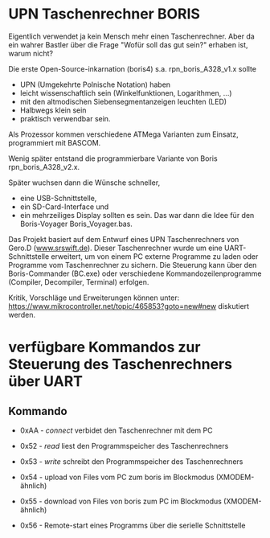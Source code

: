 UPN Taschenrechner BORIS
========================

Eigentlich verwendet ja kein Mensch mehr einen Taschenrechner. 
Aber da ein wahrer Bastler über die Frage "Wofür soll das gut sein?" erhaben  ist, warum nicht?

Die erste Open-Source-inkarnation (boris4) s.a. rpn_boris_A328_v1.x sollte
- UPN (Umgekehrte Polnische Notation) haben
- leicht wissenschaftlich sein (Winkelfunktionen, Logarithmen, ...)
- mit den altmodischen Siebensegmentanzeigen leuchten (LED)
- Halbwegs klein sein
- praktisch verwendbar sein.

Als Prozessor kommen verschiedene ATMega Varianten zum Einsatz, programmiert mit BASCOM. 

Wenig später entstand die programmierbare Variante von Boris rpn_boris_A328_v2.x.

Später wuchsen dann die Wünsche schneller, 
- eine USB-Schnittstelle, 
- ein SD-Card-Interface und 
- ein mehrzeiliges Display sollten es sein.
Das war dann die Idee für den Boris-Voyager Boris_Voyager.bas.

Das Projekt basiert auf dem Entwurf eines UPN Taschenrechners von 
Gero.D (www.srswift.de). Dieser Taschenrechner wurde um eine 
UART-Schnittstelle erweitert, um von einem PC externe Programme zu 
laden oder Programme vom Taschenrechner zu sichern. Die Steuerung 
kann  über den Boris-Commander (BC.exe) oder verschiedene 
Kommandozeilenprogramme (Compiler, Decompiler, Terminal) erfolgen. 

Kritik, Vorschläge und Erweiterungen können unter: 
https://www.mikrocontroller.net/topic/465853?goto=new#new 
diskutiert werden.

# verfügbare Kommandos zur Steuerung des Taschenrechners über UART

## Kommando
- 0xAA		- *connect* verbidet den Taschenrechner mit dem PC
- 0x52 		- *read* liest den Programmspeicher des Taschenrechners
- 0x53		- *write* schreibt den Programmspeicher des Taschenrechners

- 0x54 - upload von Files vom PC zum boris im Blockmodus (XMODEM-ähnlich)
- 0x55 - download von Files von boris zum PC im Blockmodus (XMODEM-ähnlich)
- 0x56 - Remote-start eines Programms über die serielle Schnittstelle

